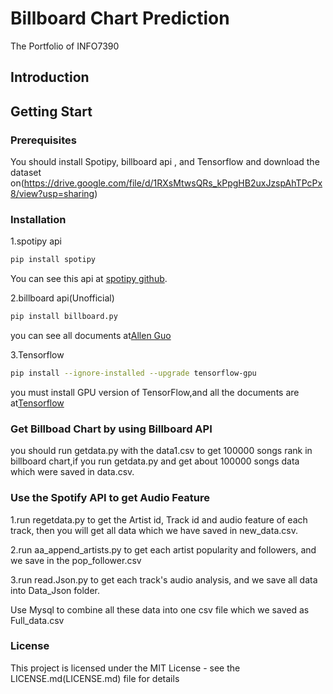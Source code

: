 # Billboard Chart Prediction
The Portfolio of INFO7390
## Introduction

## Getting Start

### Prerequisites
You should install Spotipy, billboard api , and Tensorflow and download the dataset on(https://drive.google.com/file/d/1RXsMtwsQRs_kPpgHB2uxJzspAhTPcPx8/view?usp=sharing)

### Installation
1.spotipy api
```bash
pip install spotipy
```
You can see this api at [spotipy github](https://github.com/plamere/spotipy).

2.billboard api(Unofficial)
```bash
pip install billboard.py
```
you can see all documents at[Allen Guo](https://github.com/guoguo12/billboard-charts)

3.Tensorflow
```bash
pip install --ignore-installed --upgrade tensorflow-gpu 
```
you must install GPU version of TensorFlow,and all the documents are at[Tensorflow](https://www.tensorflow.org/?hl=zh-cn)

### Get Billboad Chart by using Billboard API
you should run getdata.py with the data1.csv to get 100000 songs rank in billboard chart,if you run getdata.py and get about 100000 songs data which were saved in data.csv.

### Use the Spotify API to get Audio Feature
1.run regetdata.py to get the Artist id, Track id and audio feature of each track, then you will get all data which we have saved in new_data.csv. 

2.run aa_append_artists.py to get each artist popularity and followers, and we save in the pop_follower.csv

3.run read.Json.py to get each track's audio analysis, and we save all data into Data_Json folder.

Use Mysql to combine all these data into one csv file which we saved as Full_data.csv

### License
This project is licensed under the MIT License - see the LICENSE.md(LICENSE.md) file for details
